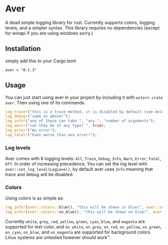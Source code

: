 # Aver
A dead simple logging library for rust. Currently supports colors, logging levels, and a simpler syntax. This library requires no dependencies (except for winapi if you are using windows sorry.)

## Installation
simply add this to your Cargo.toml
```
aver = "0.1.3"
```

## Usage
You can just start using aver in your project by including it with `extern crate aver`. Then using one of its commands.
```rust
log_trace!("this is a trace method, it is disabled by default (see below)");
log_debug!("same as above!");
log_info!("any of these can take ", "any ", "number of arguments");
log_warn!("can they be of any type? ", true);
log_error!("An error");
log_fatal!("Even worse than ana error!");
```

### Log levels
Aver comes with 8 logging levels: `All`, `Trace`, `Debug`, `Info`, `Warn`, `Error`, `Fatal`, `Off`. In order of increasing precedence. You can set the log level with `aver::set_log_level(LogLevel)`, by default aver uses `Info` meaning that trace and debug will be disabled.

### Colors
Using colors is as simple as:
```rust
log_info!(aver::colors::blue(), "this will be shown in blue!", aver::colors::reset(), " and this won't");
log_info!(aver::colors::on_blue(), "this will be shown on blue!", aver::colors::reset(), " and this won't");
```
Currently `white`, `grey`, `red`, `yellow`, `green`, `cyan`, `blue`, and `magenta` are supported for text color, and `on_white`, `on_grey`, `on_red`, `on_yellow`, `on_green`, `on_cyan`, `on_blue`, and `on_magenta` are supported for background colors. Linux systems are untested however should work™.
